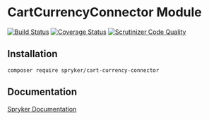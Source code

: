 # CartCurrencyConnector Module
[![Build Status](https://travis-ci.org/spryker/CartCurrencyConnector.svg)](https://travis-ci.org/spryker/CartCurrencyConnector)
[![Coverage Status](https://coveralls.io/repos/github/spryker/CartCurrencyConnector/badge.svg)](https://coveralls.io/github/spryker/CartCurrencyConnector)
[![Scrutinizer Code Quality](https://scrutinizer-ci.com/g/spryker/CartCurrencyConnector/badges/quality-score.png?b=master)](https://scrutinizer-ci.com/g/spryker/CartCurrencyConnector/?branch=master)

## Installation

```
composer require spryker/cart-currency-connector
```

## Documentation

[Spryker Documentation](https://spryker.github.io)
